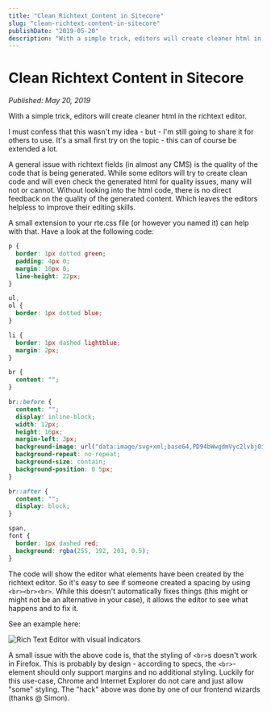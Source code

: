 ```yaml
---
title: "Clean Richtext Content in Sitecore"
slug: "clean-richtext-content-in-sitecore"
publishDate: "2019-05-20"
description: "With a simple trick, editors will create cleaner html in the richtext editor. Learn how to use CSS to provide visual feedback on HTML quality in Sitecore's rich text editor."
---
```


# Clean Richtext Content in Sitecore

*Published: May 20, 2019*

With a simple trick, editors will create cleaner html in the richtext editor.

I must confess that this wasn't my idea - but - I'm still going to share it for others to use. It's a small first try on the topic - this can of course be extended a lot.

A general issue with richtext fields (in almost any CMS) is the quality of the code that is being generated. While some editors will try to create clean code and will even check the generated html for quality issues, many will not or cannot. Without looking into the html code, there is no direct feedback on the quality of the generated content. Which leaves the editors helpless to improve their editing skills.

A small extension to your rte.css file (or however you named it) can help with that. Have a look at the following code:

```css
p {
  border: 1px dotted green;
  padding: 4px 0;
  margin: 10px 0;
  line-height: 22px;
}

ul,
ol {
  border: 1px dotted blue;
}

li {
  border: 1px dashed lightblue;
  margin: 2px;
}

br {
  content: "";
}

br::before {
  content: "";
  display: inline-block;
  width: 12px;
  height: 16px;
  margin-left: 3px;
  background-image: url("data:image/svg+xml;base64,PD94bWwgdmVyc2lvbj0iMS4wIiA/PjwhRE9DVFlQRSBzdmcgIFBVQkxJQyAnLS8vVzNDLy9EVEQgU1ZHIDEuMS8vRU4nICAnaHR0cDovL3d3dy53My5vcmcvR3JhcGhpY3MvU1ZHLzEuMS9EVEQvc3ZnMTEuZHRkJz48c3ZnIGVuYWJsZS1iYWNrZ3JvdW5kPSJuZXcgMCAwIDEyOCAxMjgiIGhlaWdodD0iMTI4cHgiIGlkPSLQodC70L7QuV8xIiB2ZXJzaW9uPSIxLjEiIHZpZXdCb3g9I...");
  background-repeat: no-repeat;
  background-size: contain;
  background-position: 0 5px;
}

br::after {
  content: "";
  display: block;
}

span,
font {
  border: 1px dashed red;
  background: rgba(255, 192, 203, 0.5);
}
```

The code will show the editor what elements have been created by the richtext editor. So it's easy to see if someone created a spacing by using `<br><br><br>`. While this doesn't automatically fixes things (this might or might not be an alternative in your case), it allows the editor to see what happens and to fix it.

See an example here:

![Rich Text Editor with visual indicators](/assets/blog/rte-visual-feedback.png)

A small issue with the above code is, that the styling of `<br>`s doesn't work in Firefox. This is probably by design - according to specs, the `<br>`-element should only support margins and no additional styling. Luckily for this use-case, Chrome and Internet Explorer do not care and just allow "some" styling. The "hack" above was done by one of our frontend wizards (thanks @ Simon).

